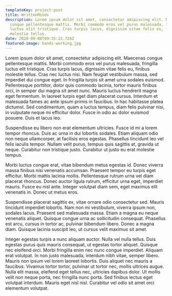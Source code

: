 ```yaml
---
templateKey: project-post
title: WrittenMinds
description: Lorem ipsum dolor sit amet, consectetur adipiscing elit. Maecenas
  congue pellentesque mattis. Morbi commodo eros vel purus malesuada, fringilla
  luctus elit tristique. Cras turpis lacus, dignissim vitae felis eu, finibus
  molestie tellus.
date: 2020-09-08T09:35:22.726Z
featured-image: hands-working.jpg
---
```

Lorem ipsum dolor sit amet, consectetur adipiscing elit. Maecenas congue pellentesque mattis. Morbi commodo eros vel purus malesuada, fringilla luctus elit tristique. Cras turpis lacus, dignissim vitae felis eu, finibus molestie tellus. Cras nec luctus nisi. Nam feugiat vestibulum massa, sed imperdiet dui congue eget. In fringilla turpis sit amet urna sodales euismod. Pellentesque porttitor, dolor quis commodo lacinia, tortor mauris finibus orci, in semper dui magna sit amet nunc. Mauris luctus hendrerit magna eget fermentum. In laoreet turpis eget diam placerat cursus. Interdum et malesuada fames ac ante ipsum primis in faucibus. In hac habitasse platea dictumst. Sed condimentum, quam a luctus tempus, diam felis pulvinar nisi, in vulputate neque mi efficitur dolor. Fusce in odio ac dolor euismod posuere. Duis et lacus leo.

Suspendisse eu libero non erat elementum ultricies. Fusce id mi a lorem tempor rhoncus. Duis ac urna in dui lobortis sodales. Etiam aliquam odio non neque ullamcorper, at facilisis eros egestas. Phasellus tincidunt leo vel felis iaculis tempor. Nullam velit purus, tempus quis sagittis at, gravida ut neque. Curabitur non tristique justo. Curabitur ut justo eu erat molestie tempus.

Morbi luctus congue erat, vitae bibendum metus egestas id. Donec viverra massa finibus nisi venenatis accumsan. Praesent tempor eu turpis eget efficitur. Morbi mattis lacinia mollis. Pellentesque rutrum urna vel diam placerat rhoncus. Donec auctor ligula rutrum, efficitur urna eget, imperdiet mauris. Fusce eu nisl ante. Integer volutpat diam sem, eget maximus elit venenatis in. Donec ut metus eros.

Suspendisse placerat sagittis ex, vitae ornare odio consectetur sed. Mauris tincidunt imperdiet lobortis. Nam non mi vestibulum, viverra ipsum non, sodales lacus. Praesent sed malesuada massa. Etiam a magna eu neque venenatis aliquet. Quisque congue urna ac sollicitudin consequat. Phasellus est arcu, cursus in tortor ac, pulvinar bibendum libero. Donec a magna diam. Quisque lacinia suscipit leo, ut cursus velit maximus sit amet.

Integer egestas turpis a nunc aliquam auctor. Nulla vel nulla tellus. Duis egestas purus quis mauris consequat, ut egestas tortor aliquet. Quisque nec eleifend orci. Morbi fringilla enim nec nunc congue imperdiet. Aliquam erat volutpat. In non justo malesuada, interdum nibh vitae, semper libero. Mauris non ipsum vel lorem laoreet lobortis. Duis aliquet nec mauris a faucibus. Vivamus tortor tortor, pulvinar ut tortor nec, mollis ultrices augue. Nulla elit massa, eleifend eget tellus nec, ultricies dapibus dolor. Ut mollis velit non neque porta, nec fringilla nunc porta. Sed finibus lectus eget volutpat interdum. Mauris eget nisl nisl. Curabitur vel odio sit amet orci elementum volutpat.